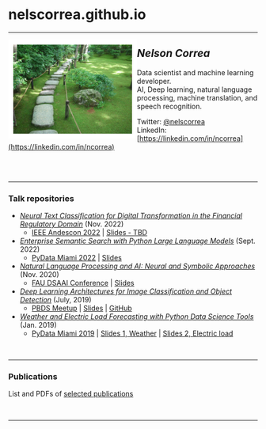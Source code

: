 # nelscorrea.github.io

<hr/>

<img src="./images/kyoto_sm.jpg" alt="Nelson Correa" width="240" align="left" style="border:10px solid white" />

## *Nelson Correa* 
Data scientist and machine learning developer. <br/>
AI, Deep learning, natural language processing, machine translation, and speech recognition. <br/>


Twitter: [@nelscorrea](https://twitter.com/nelscorrea) <br/>
LinkedIn: [https://linkedin.com/in/ncorrea](https://linkedin.com/in/ncorrea) <br/>

<br/> &nbsp;
<hr/>

### Talk repositories
* [*Neural Text Classification for Digital Transformation in the Financial Regulatory Domain*](./andescon2022/) (Nov. 2022) 
  - [IEEE Andescon 2022](https://attend.ieee.org/andescon//) \| [Slides - TBD](./andescon2022/ANDESCON2022_neural_nlp_2350_ncorrea_slides.pdf)
* [*Enterprise Semantic Search with Python Large Language Models*](./PyData_Miami_2022/) (Sept. 2022) 
  - [PyData Miami 2022](https://pydata.org/miami2022/schedule/) \| [Slides](./PyData_Miami_2022/PyData_Miami_2022_ESS_ncorrea_FINAL.pdf/)
* [*Natural Language Processing and AI: Neural and Symbolic Approaches*](./FAU_DSAAI2020/) (Nov. 2020) 
  - [FAU DSAAI Conference](https://www.fau.edu/data/schedule/2020/) \| [Slides](./FAU_DSAAI2020/Correa-slides-14-NeuroSymbolic-NLP-AI.pdf)
* [*Deep Learning Architectures for Image Classification and Object Detection*](./PBDS_Meetup_2019) (July, 2019) 
  -  [PBDS Meetup](https://www.meetup.com/Palm-Beach-Data-Meetup/events/262988444/) \| [Slides](./PBDS_Meetup_2019/PBDS_DeepLearningCV_2019.pdf) \| [GitHub](https://github.com/nelscorrea/PBDS_Meetup_2019)
* [*Weather and Electric Load Forecasting with Python Data Science Tools*](./PyData_Miami_2019) (Jan. 2019) 
  - [PyData Miami 2019](https://pydata.org/miami2019/schedule/) \| [Slides 1, Weather](./PyData_Miami_2019/PyData_WeatherForecasting.pdf) \| [Slides 2, Electric load](./PyData_Miami_2019/PyData_ElectricLoadForecasting.pdf)


<br/>
<hr/>

### Publications

List and PDFs of [selected publications](./pubs)

<br/>
<hr/>
